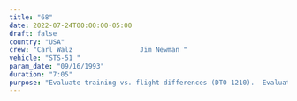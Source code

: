 ```yaml
---
title: "68"
date: 2022-07-24T00:00:00-05:00
draft: false
country: "USA"
crew: "Carl Walz                 Jim Newman "
vehicle: "STS-51 "
param_date: "09/16/1993"
duration: "7:05"
purpose: "Evaluate training vs. flight differences (DTO 1210).  Evaluated HST servicing mission tools.  Tool box door jammed temporarily preventing closure"
---
```

